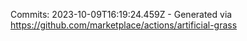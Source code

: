 Commits: 2023-10-09T16:19:24.459Z - Generated via https://github.com/marketplace/actions/artificial-grass
<br>

